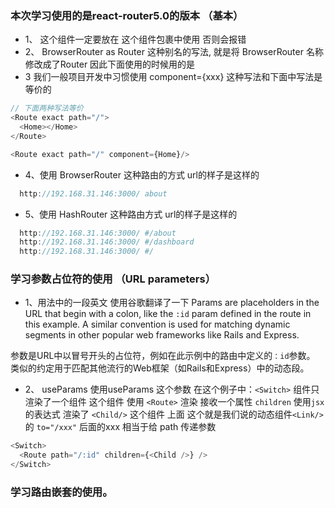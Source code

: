### 本次学习使用的是react-router5.0的版本 （基本）
  + 1、 <Link/> 这个组件一定要放在 <Router/> 这个组件包裹中使用 否则会报错
  + 2、 BrowserRouter as Router 这种别名的写法, 就是将 BrowserRouter  名称修改成了Router 因此下面使用的时候用的是 <Router/>
  + 3 我们一般项目开发中习惯使用 component={xxx} 这种写法和下面中写法是等价的
  ```js
  // 下面两种写法等价
  <Route exact path="/">
    <Home></Home>
  </Route>

  <Route exact path="/" component={Home}/>
  ```
  + 4、使用 BrowserRouter 这种路由的方式 url的样子是这样的
  ```js
    http://192.168.31.146:3000/ about
  ```
  + 5、使用 HashRouter 这种路由方式 url的样子是这样的
  ```js
    http://192.168.31.146:3000/ #/about
    http://192.168.31.146:3000/ #/dashboard
    http://192.168.31.146:3000/ #/
  ```

### 学习参数占位符的使用 （URL parameters）
  + 1、用法中的一段英文 使用谷歌翻译了一下
  Params are placeholders in the URL that begin with a colon, like the `:id` param defined in the route in this example. A similar convention is used for matching dynamic segments in other popular web frameworks like Rails and Express.

  参数是URL中以冒号开头的占位符，例如在此示例中的路由中定义的`：id`参数。 类似的约定用于匹配其他流行的Web框架（如Rails和Express）中的动态段。

  + 2、 useParams 使用useParams 这个参数
  在这个例子中：`<Switch>` 组件只渲染了一个组件 这个组件 使用 `<Route>` 渲染  接收一个属性 `children` 使用`jsx` 的表达式
  渲染了 `<Child/>` 这个组件 上面 这个就是我们说的动态组件`<Link/>` 的 `to="/xxx"` 后面的xxx 相当于给 path 传递参数
  ```js
  <Switch>
    <Route path="/:id" children={<Child />} />
  </Switch>
  ```

### 学习路由嵌套的使用。